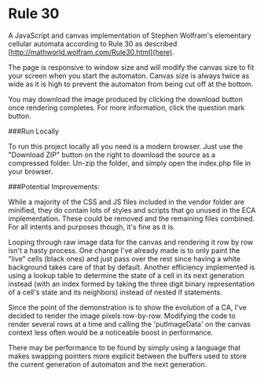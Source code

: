 Rule 30
======

A JavaScript and canvas implementation of Stephen Wolfram's elementary cellular automata according to Rule  30 as described [http://mathworld.wolfram.com/Rule30.html](here).

The page is responsive to window size and will modify the canvas size to fit your screen when you start the automaton. Canvas size is always twice as wide as it is high to prevent the automaton from being cut off at the bottom.

You may download the image produced by clicking the download button once rendering completes. For more information, click the question mark button.

###Run Locally

To run this project locally all you need is a modern browser. Just use the "Download ZIP" button on the right to download the source as a compressed folder. Un-zip the folder, and simply open the index.php file in your browser.

###Potential Improvements:

While a majority of the CSS and JS files included in the vendor folder are minified, they do contain lots of styles and scripts that go unused in the ECA implementation. These could be removed and the remaining files combined. For all intents and purposes though, it's fine as it is.

Looping through raw image data for the canvas and rendering it row by row isn't a hasty process. One change I've already made is to only paint the "live" cells (black ones) and just pass over the rest since having a white background takes care of that by default. Another efficiency implemented is using a lookup table to determine the state of a cell in its next generation instead (with an index formed by taking the three digit binary representation of a cell's state and its neighbors) instead of nested if statements. 

Since the point of the demonstration is to show the evolution of a CA, I've decided to render the image pixels row-by-row. Modifying the code to render several rows at a time and calling the 'putImageData' on the canvas context less often would be a noticeable  boost in performance.

There may be performance to be found by simply using a language that makes swapping pointers more explicit between the buffers used to store the current generation of automaton and the next generation. 

